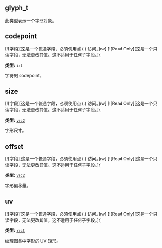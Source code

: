 ## glyph_t

此类型表示一个字形对象。

## codepoint

[![字段][这是一个普通字段，必须使用点 (.) 访问。]rw]
[![Read Only][这是一个只读字段，无法更改其值。这不适用于任何子字段。]r]

**类型:** `int`

字符的 codepoint。

## size

[![字段][这是一个普通字段，必须使用点 (.) 访问。]rw]
[![Read Only][这是一个只读字段，无法更改其值。这不适用于任何子字段。]r]

**类型:** [`vec2`](/api/draw/common-types/vec2 "此类型是渲染系统中使用的二维向量。")

字形尺寸。

## offset

[![字段][这是一个普通字段，必须使用点 (.) 访问。]rw]
[![Read Only][这是一个只读字段，无法更改其值。这不适用于任何子字段。]r]

**类型:** [`vec2`](/api/draw/common-types/vec2 "此类型是渲染系统中使用的二维向量。")

字形偏移量。

## uv

[![字段][这是一个普通字段，必须使用点 (.) 访问。]rw]
[![Read Only][这是一个只读字段，无法更改其值。这不适用于任何子字段。]r]

**类型:** [`rect`](/api/draw/common-types/rect "此类型是渲染系统中使用的矩形。")

纹理图集中字形的 UV 矩形。
